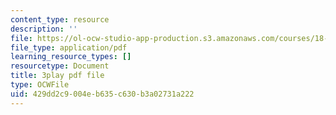 ```yaml
---
content_type: resource
description: ''
file: https://ol-ocw-studio-app-production.s3.amazonaws.com/courses/18-01sc-single-variable-calculus-fall-2010/429dd2c9004eb635c630b3a02731a222_Gbtma_UQpro.pdf
file_type: application/pdf
learning_resource_types: []
resourcetype: Document
title: 3play pdf file
type: OCWFile
uid: 429dd2c9-004e-b635-c630-b3a02731a222
---
```

